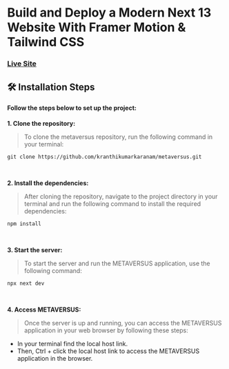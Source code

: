 # Build and Deploy a Modern Next 13 Website With Framer Motion & Tailwind CSS

### [Live Site](https://jazzy-biscochitos-59cb1b.netlify.app/)
<h2>🛠️ Installation Steps</h2>
<h4>Follow the steps below to set up the project:</h4>

<p style="font-weight: bold;">1. Clone the repository:</p>

> To clone the metaversus repository, run the following command in your terminal:

```
git clone https://github.com/kranthikumarkaranam/metaversus.git
```

<br>

<p style="font-weight: bold;">2. Install the dependencies:</p>

> After cloning the repository, navigate to the project directory in your terminal and run the following command to install the required dependencies:

```
npm install
```

<br>

<p style="font-weight: bold;">3. Start the server:</p>

> To start the server and run the METAVERSUS application, use the following command:


```
npx next dev
```

<br>

<p style="font-weight: bold;">4. Access METAVERSUS:</p>

> Once the server is up and running, you can access the METAVERSUS application in your web browser by following these steps:


* In your terminal find the local host link.
* Then, Ctrl + click the local host link to access the METAVERSUS application in the browser.


<br>
<br>
